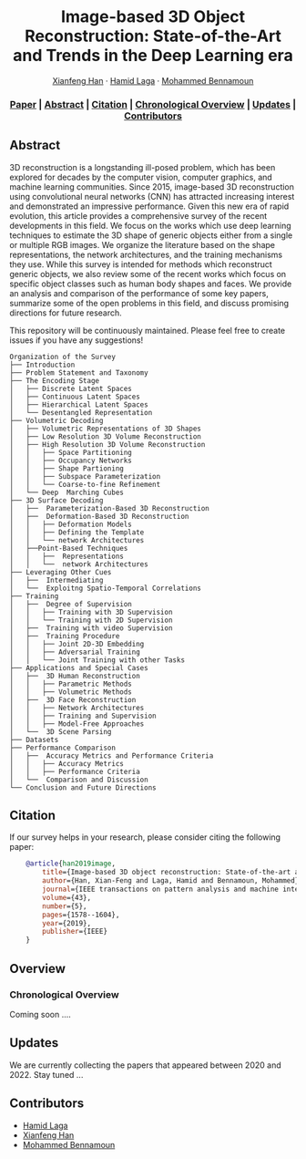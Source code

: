 <div align="center">

# Image-based 3D Object Reconstruction: State-of-the-Art and Trends in the Deep Learning era

[Xianfeng Han](https://scholar.google.com/citations?user=4FaCTFgAAAAJ&hl=en) · [Hamid Laga](https://sites.google.com/view/hamidlaga) · [Mohammed Bennamoun](https://research-repository.uwa.edu.au/en/persons/mohammed-bennamoun) 

### [Paper](https://ieeexplore.ieee.org/abstract/document/8908779) | [Abstract](#abstract) | [Citation](#citation) | [Chronological Overview](#overview) | [Updates](#updates)  | [Contributors](#contributors)

</div>


## Abstract

3D reconstruction is a longstanding ill-posed problem, which has been explored for decades by the computer vision, computer graphics, and machine learning communities. Since 2015, image-based 3D reconstruction using convolutional neural networks (CNN) has attracted increasing interest and demonstrated an impressive performance. Given this new era of rapid evolution, this article provides a comprehensive survey of the recent developments in this field. We focus on the works which use deep learning techniques to estimate the 3D shape of generic objects either from a single or multiple RGB images. We organize the literature based on the shape representations, the network architectures, and the training mechanisms they use. While this survey is intended for methods which reconstruct generic objects, we also review some of the recent works which focus on specific object classes such as human body shapes and faces. We provide an analysis and comparison of the performance of some key papers, summarize some of the open problems in this field, and discuss promising directions for future research.

This repository will be continuously maintained. Please feel free to create issues if you have any suggestions!

```
Organization of the Survey
├── Introduction
├── Problem Statement and Taxonomy
├── The Encoding Stage
│   ├── Discrete Latent Spaces
│   ├── Continuous Latent Spaces
│   ├── Hierarchical Latent Spaces
│   └── Desentangled Representation
├── Volumetric Decoding
│   ├── Volumetric Representations of 3D Shapes
│   ├── Low Resolution 3D Volume Reconstruction
│   ├── High Resolution 3D Volume Reconstruction
│   │   ├── Space Partitioning
│   │   ├── Occupancy Networks
│   │   ├── Shape Partioning
│   │   ├── Subspace Parameterization
│   │   └── Coarse-to-fine Refinement
│   └── Deep  Marching Cubes
├── 3D Surface Decoding
│   ├──  Parameterization-Based 3D Reconstruction
│   ├──  Deformation-Based 3D Reconstruction
│   │   ├── Deformation Models
│   │   ├── Defining the Template
│   │   └── network Architectures
│   ├──Point-Based Techniques
│   │   ├──  Representations
│   │   └──  network Architectures
├── Leveraging Other Cues
│   ├──  Intermediating
│   └──  Exploitng Spatio-Temporal Correlations
├── Training
│   ├──  Degree of Supervision
│   │   ├── Training with 3D Supervision
│   │   └── Training with 2D Supervision
│   ├──  Training with video Supervision
│   ├──  Training Procedure
│   │   ├── Joint 2D-3D Embedding
│   │   ├── Adversarial Training
│   │   └── Joint Training with other Tasks
├── Applications and Special Cases
│   ├──  3D Human Reconstruction
│   │   ├── Parametric Methods
│   │   ├── Volumetric Methods
│   ├──  3D Face Reconstruction
│   │   ├── Network Architectures
│   │   ├── Training and Supervision
│   │   ├── Model-Free Approaches
│   └──  3D Scene Parsing
├── Datasets
├── Performance Comparison
│   ├──  Accuracy Metrics and Performance Criteria
│   │   ├── Accuracy Metrics
│   │   ├── Performance Criteria
│   └──  Comparison and Discussion
└── Conclusion and Future Directions
```

## Citation

If our survey helps in your research, please consider citing the following paper:

```bibtex
    @article{han2019image,
        title={Image-based 3D object reconstruction: State-of-the-art and trends in the deep learning era},
        author={Han, Xian-Feng and Laga, Hamid and Bennamoun, Mohammed},
        journal={IEEE transactions on pattern analysis and machine intelligence},
        volume={43},
        number={5},
        pages={1578--1604},
        year={2019},
        publisher={IEEE}
    }
```


## Overview

### Chronological Overview

Coming soon ....

## Updates
We are currently collecting the papers that appeared between 2020 and 2022. Stay tuned ...

## Contributors

- [Hamid Laga](https://sites.google.com/view/hamidlaga)
- [Xianfeng Han](https://scholar.google.com/citations?user=4FaCTFgAAAAJ&hl=en)
- [Mohammed Bennamoun](https://research-repository.uwa.edu.au/en/persons/mohammed-bennamoun) 


